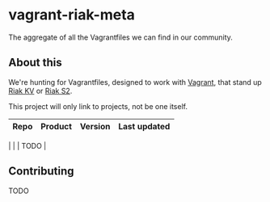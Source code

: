 # vagrant-riak-meta
The aggregate of all the Vagrantfiles we can find in our community. 

## About this 
We're hunting for Vagrantfiles, designed to work with [Vagrant](http://vagrantup.com), that stand up [Riak KV](http://basho.com/riak/) or [Riak S2](http://basho.com/products/riak-s2/).

This project will only link to projects, not be one itself.


| Repo | Product | Version | Last updated |
|:----:| ------- | ------- | ------------ |
|
|
|	TODO
|


## Contributing

TODO

